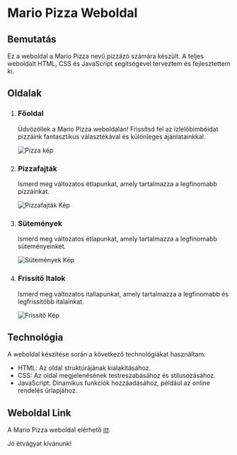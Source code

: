 # Mario Pizza Weboldal

## Bemutatás

Ez a weboldal a Mario Pizza nevű pizzázó számára készült. A teljes weboldalt HTML, CSS és JavaScript segítségével terveztem és fejlesztettem ki.

## Oldalak

1. ### Főoldal

    Üdvözöllek a Mario Pizza weboldalán! Frissítsd fel az ízlelőbimbóidat pizzáink fantasztikus választékával és különleges ajánlatainkkal.

    ![Pizza kép](link_a_pizza_kep_hez.jpg)

2. ### Pizzafajták

    Ismerd meg változatos étlapunkat, amely tartalmazza a legfinomabb pizzáinkat.

    ![Pizzafajták Kép](link_az_etlap_kep_hez.jpg)

3. ### Sütemények

    Ismerd meg változatos étlapunkat, amely tartalmazza a legfinomabb süteményeinket.

    ![Sütemények Kép](link_a_rendeles_kep_hez.jpg)

4. ### Frissítő Italok

   Ismerd meg változatos itallapunkat, amely tartalmazza a legfinomabb és legfrissítőbb italainkat.

   ![Frissítő Kép](link_a_rendelés_kep_hez.jpg)

## Technológia

A weboldal készítése során a következő technológiákat használtam:

- HTML: Az oldal struktúrájának kialakításához.
- CSS: Az oldal megjelenésének testreszabásához és stílusozásához.
- JavaScript: Dinamikus funkciók hozzáadásához, például az online rendelés űrlapjához.

## Weboldal Link

A Mario Pizza weboldal elérhető [itt](https://janibt.github.io/Pizzazo-feladat/).

Jó étvágyat kívánunk!
